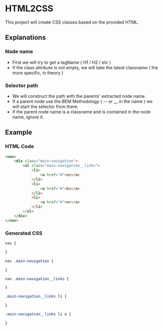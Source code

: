 HTML2CSS
========

This project will create CSS classes based on the provided HTML.

## Explanations

### Node name

* First we will try to get a tagName ( H1 / H2 / etc )
* If the class attribute is not empty, we will take the latest classname ( the more specific, in theory )

### Selector path

* We will construct the path with the parents' extracted node name.
* If a parent node use the BEM Methodology ( -- or __ in the name ) we will start the selector from there.
* If the parent node name is a classname and is contained in the node name, ignore it.


## Example

### HTML Code

```html
<nav>
    <div class="main-navigation">
        <ul class="main-navigation__links">
            <li>
                <a href="#">az</a>
            </li>
            <li>
                <a href="#">bz</a>
            </li>
            <li>
                <a href="#">er</a>
            </li>
        </ul>
    </div>
</nav>
```

### Generated CSS

```css
nav {

}

nav .main-navigation {

}

nav .main-navigation__links {

}

.main-navigation__links li {

}

.main-navigation__links li a {

}
```